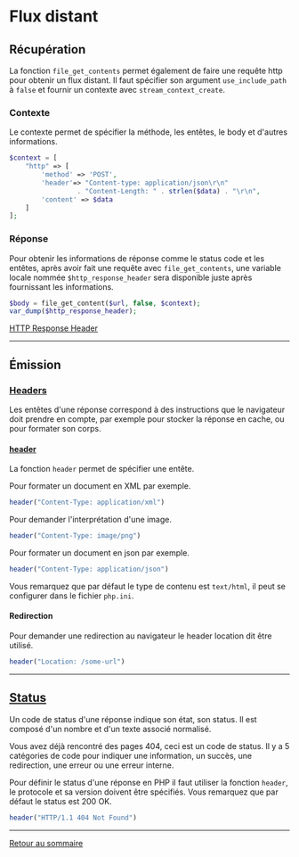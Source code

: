 # Flux distant

## Récupération

La fonction `file_get_contents` permet également de faire une requête http pour obtenir un flux distant. Il faut spécifier son argument `use_include_path` à `false` et fournir un contexte avec `stream_context_create`.

### Contexte

Le contexte permet de spécifier la méthode, les entêtes, le body et d'autres informations.

```php
$context = [
    "http" => [
        'method' => 'POST',
        'header'=> "Content-type: application/json\r\n"
                 . "Content-Length: " . strlen($data) . "\r\n",
        'content' => $data
    ]
];
```

### Réponse

Pour obtenir les informations de réponse comme le status code et les entêtes, après avoir fait une requête avec `file_get_contents`, une variable locale nommée `$http_response_header` sera disponible juste après fournissant les informations.

```php
$body = file_get_content($url, false, $context);
var_dump($http_response_header);
```

[HTTP Response Header](https://www.php.net/manual/fr/reserved.variables.httpresponseheader.php)

----------

## Émission

### [Headers](https://en.wikipedia.org/wiki/List_of_HTTP_header_fields#Response_fields)

Les entêtes d'une réponse correspond à des instructions que le navigateur doit prendre en compte, par exemple pour stocker la réponse en cache, ou pour formater son corps.

#### [header](https://www.php.net/manual/fr/function.header.php)

La fonction `header` permet de spécifier une entête.

Pour formater un document en XML par exemple.

```php
header("Content-Type: application/xml")
```

Pour demander l'interprétation d'une image.

```php
header("Content-Type: image/png")
```

Pour formater un document en json par exemple.

```php
header("Content-Type: application/json")
```

Vous remarquez que par défaut le type de contenu est `text/html`, il peut se configurer dans le fichier `php.ini`.

#### Redirection

Pour demander une redirection au navigateur le header location dit être utilisé.

```php
header("Location: /some-url")
```

----------
    
## [Status](https://developer.mozilla.org/fr/docs/Web/HTTP/Status)

Un code de status d'une réponse indique son état, son status. Il est composé d'un nombre et d'un texte associé normalisé.

Vous avez déjà rencontré des pages 404, ceci est un code de status. Il y a 5 catégories de code pour indiquer une information, un succès, une redirection, une erreur ou une erreur interne.

Pour définir le status d'une réponse en PHP il faut utiliser la fonction `header`, le protocole et sa version doivent être spécifiés. Vous remarquez que par défaut le status est 200 OK.

```php
header("HTTP/1.1 404 Not Found")
```

----------

[Retour au sommaire](00_sommaire.md)